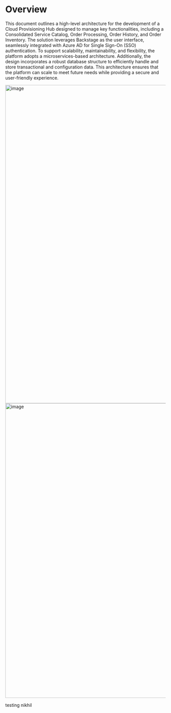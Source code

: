 # Overview

This document outlines a high-level architecture for the development of a Cloud Provisioning Hub designed to manage key functionalities, including a Consolidated Service Catalog, Order Processing, Order History, and Order Inventory. The solution leverages Backstage as the user interface, seamlessly integrated with Azure AD for Single Sign-On (SSO) authentication. To support scalability, maintainability, and flexibility, the platform adopts a microservices-based architecture. Additionally, the design incorporates a robust database structure to efficiently handle and store transactional and configuration data. This architecture ensures that the platform can scale to meet future needs while providing a secure and user-friendly experience.

<img width="997" alt="image" src="https://github.com/user-attachments/assets/b1cc0b0b-035b-4653-a03b-75e97b78cc45" />


<img width="923" alt="image" src="https://github.com/user-attachments/assets/72032fb4-4250-4c4d-a5d2-e51f0b1ae910" />


testing nikhil